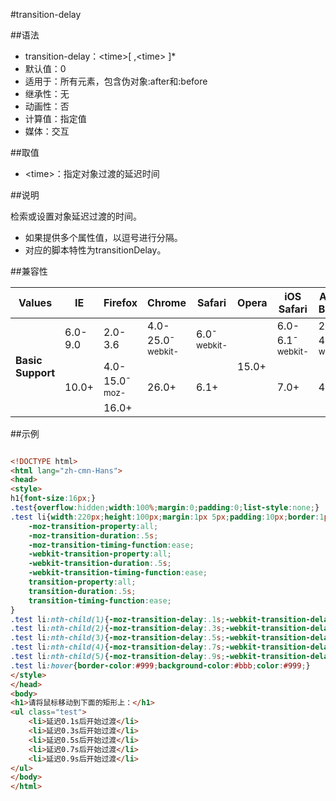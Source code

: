 #transition-delay

##语法

- transition-delay：&lt;time&gt;[ ,&lt;time&gt; ]*
- 默认值：0
- 适用于：所有元素，包含伪对象:after和:before
- 继承性：无
- 动画性：否
- 计算值：指定值
- 媒体：交互


##取值

- &lt;time&gt;：指定对象过渡的延迟时间


##说明

检索或设置对象延迟过渡的时间。

- 如果提供多个属性值，以逗号进行分隔。
- 对应的脚本特性为transitionDelay。


##兼容性


<table class="compatible">
<thead>
    <tr>
        <th>Values</th>
        <th>IE</th>
        <th>Firefox</th>
        <th>Chrome</th>
        <th>Safari</th>
        <th>Opera</th>
        <th>iOS Safari</th>
        <th>Android Browser</th>
        <th>Android Chrome</th>
    </tr>
</thead>
<tbody>
    <tr>
        <td rowspan="3"><strong>Basic Support</strong></td>
        <td class="unsupport">6.0-9.0</td>
        <td class="unsupport">2.0-3.6</td>
        <td class="support">4.0-25.0<sup class="fix">-webkit-</sup></td>
        <td class="support">6.0<sup class="fix">-webkit-</sup></td>
        <td class="support" rowspan="3">15.0+</td>
        <td class="support">6.0-6.1<sup class="fix">-webkit-</sup></td>
        <td class="support">2.1-4.3<sup class="fix">-webkit-</sup></td>
        <td class="support">18.0-24.0<sup class="fix">-webkit-</sup></td>
    </tr>
    <tr>
        <td class="support" rowspan="2">10.0+</td>
        <td class="support">4.0-15.0<sup class="fix">-moz-</sup></td>
        <td class="support" rowspan="2">26.0+</td>
        <td class="support" rowspan="2">6.1+</td>
        <td class="support" rowspan="2">7.0+</td>
        <td class="support" rowspan="2">4.4.4+</td>
        <td class="support" rowspan="2">25.0+</td>
    </tr>
    <tr>
        <td class="support">16.0+</td>
    </tr>
</tbody>
</table>




##示例

```html

<!DOCTYPE html>
<html lang="zh-cmn-Hans">
<head>
<style>
h1{font-size:16px;}
.test{overflow:hidden;width:100%;margin:0;padding:0;list-style:none;}
.test li{width:220px;height:100px;margin:1px 5px;padding:10px;border:1px solid #ddd;background-color:#eee;color:#000;
	-moz-transition-property:all;
	-moz-transition-duration:.5s;
	-moz-transition-timing-function:ease;
	-webkit-transition-property:all;
	-webkit-transition-duration:.5s;
	-webkit-transition-timing-function:ease;
	transition-property:all;
	transition-duration:.5s;
	transition-timing-function:ease;
}
.test li:nth-child(1){-moz-transition-delay:.1s;-webkit-transition-delay:.1s;transition-delay:.1s;}
.test li:nth-child(2){-moz-transition-delay:.3s;-webkit-transition-delay:.3s;transition-delay:.3s;}
.test li:nth-child(3){-moz-transition-delay:.5s;-webkit-transition-delay:.5s;transition-delay:.5s;}
.test li:nth-child(4){-moz-transition-delay:.7s;-webkit-transition-delay:.7s;transition-delay:.7s;}
.test li:nth-child(5){-moz-transition-delay:.9s;-webkit-transition-delay:.9s;transition-delay:.9s;}
.test li:hover{border-color:#999;background-color:#bbb;color:#999;}
</style>
</head>
<body>
<h1>请将鼠标移动到下面的矩形上：</h1>
<ul class="test">
	<li>延迟0.1s后开始过渡</li>
	<li>延迟0.3s后开始过渡</li>
	<li>延迟0.5s后开始过渡</li>
	<li>延迟0.7s后开始过渡</li>
	<li>延迟0.9s后开始过渡</li>
</ul>
</body>
</html>

```

